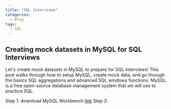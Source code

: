 ```yaml
---
title: "SQL Interviews"
categories:
  - Blog
tags:
  - SQL
---
```


## Creating mock datasets in MySQL for SQL Interviews

Let's create mock datasets in MySQL to prepare for SQL interviews! This post walks through how to setup MySQL, create mock data, and go through the basics SQL aggregations and advanced SQL windows functions. MySQL is a free open-source database management system that we will use to practice SQL.

Step 1: download MySQL Workbench [link](https://dev.mysql.com/downloads/workbench/)
Step 2: 
